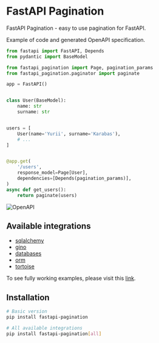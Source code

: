 # FastAPI Pagination

FastAPI Pagination - easy to use pagination for FastAPI.

Example of code and generated OpenAPI specification.

```python
from fastapi import FastAPI, Depends
from pydantic import BaseModel

from fastapi_pagination import Page, pagination_params
from fastapi_pagination.paginator import paginate

app = FastAPI()


class User(BaseModel):
    name: str
    surname: str


users = [
    User(name='Yurii', surname='Karabas'),
    # ...
]


@app.get(
    '/users',
    response_model=Page[User],
    dependencies=[Depends(pagination_params)],
)
async def get_users():
    return paginate(users) 
```

![OpenAPI](/images/openapi_example.png)

## Available integrations

* [sqlalchemy](https://github.com/sqlalchemy/sqlalchemy)
* [gino](https://github.com/python-gino/gino)
* [databases](https://github.com/encode/databases)
* [orm](https://github.com/encode/orm)
* [tortoise](https://github.com/tortoise/tortoise-orm)

To see fully working examples, please visit this
[link](https://github.com/uriyyo/fastapi-pagination/tree/main/examples).

## Installation

```bash
# Basic version
pip install fastapi-pagination

# All available integrations
pip install fastapi-pagination[all]
```
